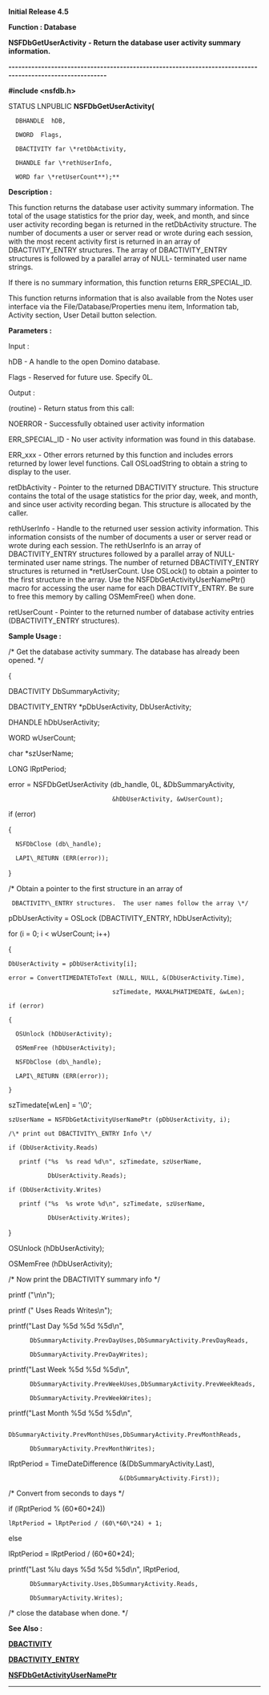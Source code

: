 




<!--
 /\* Font Definitions \*/
 @font-face
 {font-family:Courier;
 panose-1:2 7 4 9 2 2 5 2 4 4;}
@font-face
 {font-family:Helv;
 panose-1:2 11 6 4 2 2 2 3 2 4;}
@font-face
 {font-family:"Cambria Math";
 panose-1:2 4 5 3 5 4 6 3 2 4;}
 /\* Style Definitions \*/
 p.MsoNormal, li.MsoNormal, div.MsoNormal
 {margin-top:0cm;
 margin-right:0cm;
 margin-bottom:8.0pt;
 margin-left:0cm;
 line-height:107%;
 font-size:11.0pt;
 font-family:"Calibri",sans-serif;}
.MsoChpDefault
 {font-size:11.0pt;}
.MsoPapDefault
 {margin-bottom:8.0pt;
 line-height:107%;}
 /\* Page Definitions \*/
 @page WordSection1
 {size:612.0pt 792.0pt;
 margin:72.0pt 72.0pt 72.0pt 72.0pt;}
div.WordSection1
 {page:WordSection1;}
-->




**Initial Release 4.5**



**Function : Database**



**NSFDbGetUserActivity** **- Return
the database user activity summary information.**


**----------------------------------------------------------------------------------------------------------**



**#include <nsfdb.h>**



STATUS
LNPUBLIC **NSFDbGetUserActivity(**  

      DBHANDLE  hDB,  

      DWORD  Flags,  

      DBACTIVITY far \*retDbActivity,  

      DHANDLE far \*rethUserInfo,  

      WORD far \*retUserCount**);**



**Description :**



This
function returns the database user activity summary information.  The total of
the usage statistics for the prior day, week, and month, and since user
activity recording began is returned in the retDbActivity structure.  The number of
documents a user or server read or wrote during each session, with the most
recent activity first is returned in an array of DBACTIVITY\_ENTRY structures. 
The array of  DBACTIVITY\_ENTRY structures is followed by a parallel array of
NULL- terminated user name strings.


 


If there is
no summary information, this function returns ERR\_SPECIAL\_ID.


 


This
function returns information that is also available from the Notes user
interface via the File/Database/Properties menu item, Information tab, Activity
section, User Detail button selection.  


 


**Parameters :**



Input :  

hDB  -  A handle to the open Domino database.  

  

Flags  -  Reserved for future use.  Specify 0L.  

  




Output :  

(routine)  -  Return status from this call:   

  

NOERROR - Successfully obtained user activity information  

  

ERR\_SPECIAL\_ID - No user activity information was found in this database.  

  

ERR\_xxx - Other errors returned by this function and includes errors returned
by lower level functions. Call OSLoadString to obtain a string to display to
the user.  

  

  

retDbActivity  -  Pointer to the returned DBACTIVITY structure.  This structure
contains the total of the usage statistics for the prior day, week, and month,
and since user activity recording began.  This structure is allocated by the
caller.  

  

rethUserInfo  -  Handle to the returned user session activity information. 
This information consists of the number of documents a user or server read or
wrote during each session.  The rethUserInfo is an array of DBACTIVITY\_ENTRY
structures followed by a parallel array of NULL-terminated user name strings. 
The number of returned DBACTIVITY\_ENTRY structures is returned in
\*retUserCount.  Use OSLock() to obtain a pointer to the first structure in the
array.  Use the NSFDbGetActivityUserNamePtr() macro for accessing the user name
for each DBACTIVITY\_ENTRY.  Be sure to free this memory by calling OSMemFree()
when done.  

  

retUserCount  -  Pointer to the returned number of database activity entries
(DBACTIVITY\_ENTRY structures).  

  




 **Sample Usage :**


  /\* Get the database
activity summary.  The database has already been opened. \*/  

{  

   DBACTIVITY DbSummaryActivity;  

   DBACTIVITY\_ENTRY  \*pDbUserActivity, DbUserActivity;  

   DHANDLE hDbUserActivity;  

   WORD wUserCount;  

   char \*szUserName;  

   LONG lRptPeriod;


 


   error =
NSFDbGetUserActivity (db\_handle, 0L, &DbSummaryActivity,  

                                 &hDbUserActivity, &wUserCount);  

   if (error)  

   {  

      NSFDbClose (db\_handle);  

      LAPI\_RETURN (ERR(error));  

   }


 


  /\* Obtain
a pointer to the first structure in an array of  

     DBACTIVITY\_ENTRY structures.  The user names follow the array \*/


 


 
pDbUserActivity = OSLock (DBACTIVITY\_ENTRY, hDbUserActivity);  

  for (i = 0; i < wUserCount; i++)


  {  

    DbUserActivity = pDbUserActivity[i];  

    error = ConvertTIMEDATEToText (NULL, NULL, &(DbUserActivity.Time),  

                                 szTimedate, MAXALPHATIMEDATE, &wLen);  

    if (error)  

    {  

      OSUnlock (hDbUserActivity);  

      OSMemFree (hDbUserActivity);  

      NSFDbClose (db\_handle);  

      LAPI\_RETURN (ERR(error));  

    }


 


   
szTimedate[wLen] = '\0';  

    szUserName = NSFDbGetActivityUserNamePtr (pDbUserActivity, i);  

    /\* print out DBACTIVITY\_ENTRY Info \*/  

    if (DbUserActivity.Reads)  

       printf ("%s  %s read %d\n", szTimedate, szUserName,  

               DbUserActivity.Reads);  

    if (DbUserActivity.Writes)  

       printf ("%s  %s wrote %d\n", szTimedate, szUserName,  

               DbUserActivity.Writes);


 


  }


 


  OSUnlock
(hDbUserActivity);  

  OSMemFree (hDbUserActivity);  

  /\* Now print the DBACTIVITY summary info \*/  

  printf ("\n\n");  

  printf ("                 Uses         Reads        Writes\n");  

  printf("Last Day        %5d         %5d         %5d\n",  

          DbSummaryActivity.PrevDayUses,DbSummaryActivity.PrevDayReads,  

          DbSummaryActivity.PrevDayWrites);  

  printf("Last Week       %5d         %5d         %5d\n",  

          DbSummaryActivity.PrevWeekUses,DbSummaryActivity.PrevWeekReads,  

          DbSummaryActivity.PrevWeekWrites);  

  printf("Last Month      %5d         %5d         %5d\n",  

          DbSummaryActivity.PrevMonthUses,DbSummaryActivity.PrevMonthReads,  

          DbSummaryActivity.PrevMonthWrites);  

  lRptPeriod = TimeDateDifference (&(DbSummaryActivity.Last),  

                                   &(DbSummaryActivity.First));  

  /\* Convert from seconds to days \*/  

  if (lRptPeriod % (60\*60\*24))  

    lRptPeriod = lRptPeriod / (60\*60\*24) + 1;  

  else


   
lRptPeriod = lRptPeriod / (60\*60\*24);


 


 
printf("Last %lu days   %5d         %5d         %5d\n", lRptPeriod,  

          DbSummaryActivity.Uses,DbSummaryActivity.Reads,  

          DbSummaryActivity.Writes);


 


/\* close
the database when done. \*/


 **See Also :**


**[DBACTIVITY](DBACTIVITY.md)**


**[DBACTIVITY\_ENTRY](notes:///852584E300582C9D/61FD4E9848264AD28525620B006BA8BD/3B37410B1EDDFD3E85256379006EAB1B)**


**[NSFDbGetActivityUserNamePtr](NSFDbGetActivityUserNamePtr.md)**



----------------------------------------------------------------------------------------------------------


 






